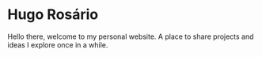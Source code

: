 # Hugo Rosário
Hello there, welcome to my personal website. 
A place to share projects and ideas I explore once in a while. 
